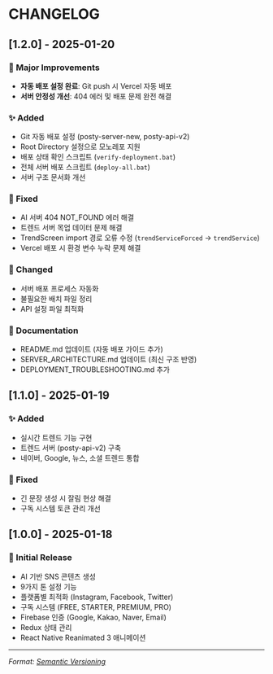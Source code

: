 # CHANGELOG

## [1.2.0] - 2025-01-20

### 🎉 Major Improvements

- **자동 배포 설정 완료**: Git push 시 Vercel 자동 배포
- **서버 안정성 개선**: 404 에러 및 배포 문제 완전 해결

### ✨ Added

- Git 자동 배포 설정 (posty-server-new, posty-api-v2)
- Root Directory 설정으로 모노레포 지원
- 배포 상태 확인 스크립트 (`verify-deployment.bat`)
- 전체 서버 배포 스크립트 (`deploy-all.bat`)
- 서버 구조 문서화 개선

### 🐛 Fixed

- AI 서버 404 NOT_FOUND 에러 해결
- 트렌드 서버 목업 데이터 문제 해결
- TrendScreen import 경로 오류 수정 (`trendServiceForced` → `trendService`)
- Vercel 배포 시 환경 변수 누락 문제 해결

### 🔧 Changed

- 서버 배포 프로세스 자동화
- 불필요한 배치 파일 정리
- API 설정 파일 최적화

### 📝 Documentation

- README.md 업데이트 (자동 배포 가이드 추가)
- SERVER_ARCHITECTURE.md 업데이트 (최신 구조 반영)
- DEPLOYMENT_TROUBLESHOOTING.md 추가

## [1.1.0] - 2025-01-19

### ✨ Added

- 실시간 트렌드 기능 구현
- 트렌드 서버 (posty-api-v2) 구축
- 네이버, Google, 뉴스, 소셜 트렌드 통합

### 🐛 Fixed

- 긴 문장 생성 시 잘림 현상 해결
- 구독 시스템 토큰 관리 개선

## [1.0.0] - 2025-01-18

### 🎉 Initial Release

- AI 기반 SNS 콘텐츠 생성
- 9가지 톤 설정 기능
- 플랫폼별 최적화 (Instagram, Facebook, Twitter)
- 구독 시스템 (FREE, STARTER, PREMIUM, PRO)
- Firebase 인증 (Google, Kakao, Naver, Email)
- Redux 상태 관리
- React Native Reanimated 3 애니메이션

---

_Format: [Semantic Versioning](https://semver.org/)_
